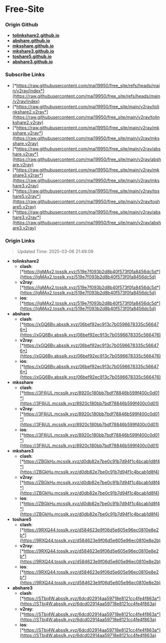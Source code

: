 # Free-Site

### Origin Github

- [**tolinkshare2.github.io**](https://github.com/tolinkshare2/tolinkshare2.github.io)
- [**abshare.github.io**](https://github.com/abshare/abshare.github.io)
- [**mksshare.github.io**](https://github.com/mksshare/mksshare.github.io)
- [**mkshare3.github.io**](https://github.com/mkshare3/mkshare3.github.io)
- [**toshare5.github.io**](https://github.com/toshare5/toshare5.github.io)
- [**abshare3.github.io**](https://github.com/abshare3/abshare3.github.io)

### Subscribe Links

- [*https://raw.githubusercontent.com/mai19950/free_site/refs/heads/main/v2ray/index*](https://raw.githubusercontent.com/mai19950/free_site/refs/heads/main/v2ray/index)
- [*https://raw.githubusercontent.com/mai19950/free_site/main/v2ray/tolinkshare2.v2ray*](https://raw.githubusercontent.com/mai19950/free_site/main/v2ray/tolinkshare2.v2ray)
- [*https://raw.githubusercontent.com/mai19950/free_site/main/v2ray/mksshare.v2ray*](https://raw.githubusercontent.com/mai19950/free_site/main/v2ray/mksshare.v2ray)
- [*https://raw.githubusercontent.com/mai19950/free_site/main/v2ray/abshare.v2ray*](https://raw.githubusercontent.com/mai19950/free_site/main/v2ray/abshare.v2ray)
- [*https://raw.githubusercontent.com/mai19950/free_site/main/v2ray/mkshare3.v2ray*](https://raw.githubusercontent.com/mai19950/free_site/main/v2ray/mkshare3.v2ray)
- [*https://raw.githubusercontent.com/mai19950/free_site/main/v2ray/toshare5.v2ray*](https://raw.githubusercontent.com/mai19950/free_site/main/v2ray/toshare5.v2ray)
- [*https://raw.githubusercontent.com/mai19950/free_site/main/v2ray/abshare3.v2ray*](https://raw.githubusercontent.com/mai19950/free_site/main/v2ray/abshare3.v2ray)

### Origin Links

> Updated Time: 2025-03-06 21:49:09

- **tolinkshare2**
  - **clash**: [*https://IgMAx2.tosslk.xyz/519e7f093b2d8b40f573f0fa8456dc5d*](https://IgMAx2.tosslk.xyz/519e7f093b2d8b40f573f0fa8456dc5d)
  - **v2ray**: [*https://IgMAx2.tosslk.xyz/519e7f093b2d8b40f573f0fa8456dc5d*](https://IgMAx2.tosslk.xyz/519e7f093b2d8b40f573f0fa8456dc5d)
  - **ios**: [*https://IgMAx2.tosslk.xyz/519e7f093b2d8b40f573f0fa8456dc5d*](https://IgMAx2.tosslk.xyz/519e7f093b2d8b40f573f0fa8456dc5d)
- **abshare**
  - **clash**: [*https://xGQ6Bv.absslk.xyz/06bef92ec913c7b0596678335c566476*](https://xGQ6Bv.absslk.xyz/06bef92ec913c7b0596678335c566476)
  - **v2ray**: [*https://xGQ6Bv.absslk.xyz/06bef92ec913c7b0596678335c566476*](https://xGQ6Bv.absslk.xyz/06bef92ec913c7b0596678335c566476)
  - **ios**: [*https://xGQ6Bv.absslk.xyz/06bef92ec913c7b0596678335c566476*](https://xGQ6Bv.absslk.xyz/06bef92ec913c7b0596678335c566476)
- **mksshare**
  - **clash**: [*https://3F6jUL.mcsslk.xyz/8920c180bb7bdf78846b599f400c0d01*](https://3F6jUL.mcsslk.xyz/8920c180bb7bdf78846b599f400c0d01)
  - **v2ray**: [*https://3F6jUL.mcsslk.xyz/8920c180bb7bdf78846b599f400c0d01*](https://3F6jUL.mcsslk.xyz/8920c180bb7bdf78846b599f400c0d01)
  - **ios**: [*https://3F6jUL.mcsslk.xyz/8920c180bb7bdf78846b599f400c0d01*](https://3F6jUL.mcsslk.xyz/8920c180bb7bdf78846b599f400c0d01)
- **mkshare3**
  - **clash**: [*https://ZBGkHu.mcsslk.xyz/d0db82e7be0c91b7d94f1c4bcab1d8f4*](https://ZBGkHu.mcsslk.xyz/d0db82e7be0c91b7d94f1c4bcab1d8f4)
  - **v2ray**: [*https://ZBGkHu.mcsslk.xyz/d0db82e7be0c91b7d94f1c4bcab1d8f4*](https://ZBGkHu.mcsslk.xyz/d0db82e7be0c91b7d94f1c4bcab1d8f4)
  - **ios**: [*https://ZBGkHu.mcsslk.xyz/d0db82e7be0c91b7d94f1c4bcab1d8f4*](https://ZBGkHu.mcsslk.xyz/d0db82e7be0c91b7d94f1c4bcab1d8f4)
- **toshare5**
  - **clash**: [*https://9RXQ44.tosslk.xyz/d584623e9f06d5e605e96ec0810e8e2b*](https://9RXQ44.tosslk.xyz/d584623e9f06d5e605e96ec0810e8e2b)
  - **v2ray**: [*https://9RXQ44.tosslk.xyz/d584623e9f06d5e605e96ec0810e8e2b*](https://9RXQ44.tosslk.xyz/d584623e9f06d5e605e96ec0810e8e2b)
  - **ios**: [*https://9RXQ44.tosslk.xyz/d584623e9f06d5e605e96ec0810e8e2b*](https://9RXQ44.tosslk.xyz/d584623e9f06d5e605e96ec0810e8e2b)
- **abshare3**
  - **clash**: [*https://STbi4W.absslk.xyz/6dcd02914aa59718e8121cc4fe4f863a*](https://STbi4W.absslk.xyz/6dcd02914aa59718e8121cc4fe4f863a)
  - **v2ray**: [*https://STbi4W.absslk.xyz/6dcd02914aa59718e8121cc4fe4f863a*](https://STbi4W.absslk.xyz/6dcd02914aa59718e8121cc4fe4f863a)
  - **ios**: [*https://STbi4W.absslk.xyz/6dcd02914aa59718e8121cc4fe4f863a*](https://STbi4W.absslk.xyz/6dcd02914aa59718e8121cc4fe4f863a)
